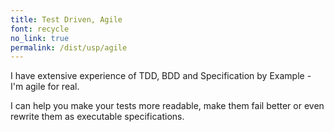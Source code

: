 ```yaml
---
title: Test Driven, Agile
font: recycle
no_link: true
permalink: /dist/usp/agile
---
```

I have extensive experience of TDD, BDD and Specification by Example - I'm agile for real.
<!--more-->
 
I can help you make your tests more readable, make them fail better or even 
rewrite them as executable specifications.
 

